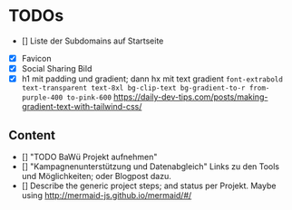 # TODOs

- [] Liste der Subdomains auf Startseite
- [x] Favicon
- [x] Social Sharing Bild
- [x] h1 mit padding und gradient; dann hx mit text gradient
      `font-extrabold text-transparent text-8xl bg-clip-text bg-gradient-to-r from-purple-400 to-pink-600`
      https://daily-dev-tips.com/posts/making-gradient-text-with-tailwind-css/

## Content

- [] "TODO BaWü Projekt aufnehmen"
- [] "Kampagnenunterstützung und Datenabgleich"
  Links zu den Tools und Möglichkeiten; oder Blogpost dazu.
- [] Describe the generic project steps; and status per Projekt.
  Maybe using http://mermaid-js.github.io/mermaid/#/
